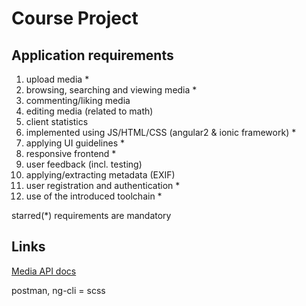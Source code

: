 # Course Project

## Application requirements

1. upload media *
2. browsing, searching and viewing media *
3. commenting/liking media
4. editing media (related to math)
5. client statistics
6. implemented using JS/HTML/CSS (angular2 & ionic framework) *
7. applying UI guidelines *
8. responsive frontend *
9. user feedback (incl. testing)
10. applying/extracting metadata (EXIF)
11. user registration and authentication *
12. use of the introduced toolchain *

starred(*) requirements are mandatory

## Links

[Media API docs](http://media.mw.metropolia.fi/wbma/docs/)

postman, ng-cli = scss